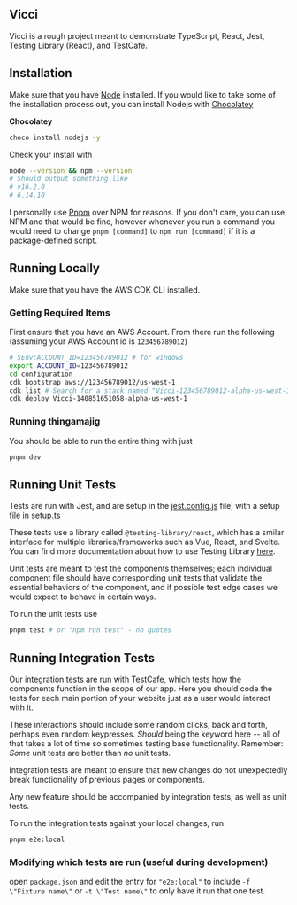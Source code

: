 ## Vicci

Vicci is a rough project meant to demonstrate TypeScript, React, Jest, Testing Library (React), and TestCafe.

## Installation

Make sure that you have [Node](https://nodejs.org/en/) installed. If you would like to take some of the installation process out, you can install Nodejs with [Chocolatey](https://chocolatey.org/install)

**Chocolatey**
```sh
choco install nodejs -y
```

Check your install with 

```sh
node --version && npm --version
# Should output something like
# v16.2.0
# 6.14.10
```

I personally use [Pnpm](https://pnpm.io/installation) over NPM for reasons. If you don't care, you can use NPM and that would be fine, however whenever you run a command you would need to change `pnpm [command]` to `npm run [command]` if it is a package-defined script.

## Running Locally

Make sure that you have the AWS CDK CLI installed.
### Getting Required Items

First ensure that you have an AWS Account. From there run the following (assuming your AWS Account id is `123456789012`) 

```sh
# $Env:ACCOUNT_ID=123456789012 # for windows
export ACCOUNT_ID=123456789012
cd configuration
cdk bootstrap aws://123456789012/us-west-1
cdk list # Search for a stack named "Vicci-123456789012-alpha-us-west-1". 
cdk deploy Vicci-140851651058-alpha-us-west-1
```

### Running thingamajig

You should be able to run the entire thing with just 

```sh
pnpm dev
```

## Running Unit Tests

Tests are run with Jest, and are setup in the [jest.config.js](./jest.config.js) file, with a setup file in [setup.ts](./src/test/setup.ts)

These tests use a library called `@testing-library/react`, which has a smilar interface for multiple libraries/frameworks such as Vue, React, and Svelte. You can find more documentation about how to use Testing Library [here](https://testing-library.com/docs/react-testing-library/intro/).

Unit tests are meant to test the components themselves; each individual component file should have corresponding unit tests that validate the essential behaviors of the component, and if possible test edge cases we would expect to behave in certain ways.

To run the unit tests use

```sh
pnpm test # or "npm run test" - no quotes
```

## Running Integration Tests

Our integration tests are run with [TestCafe](https://testcafe.io/), which tests how the components function in the scope of our app. Here you should code the tests for each main portion of your website just as a user would interact with it.

These interactions should include some random clicks, back and forth, perhaps even random keypresses. *Should* being the keyword here -- all of that takes a lot of time so sometimes testing base functionality. Remember: _Some_ unit tests are better than _no_ unit tests.

Integration tests are meant to ensure that new changes do not unexpectedly break functionality of previous pages or components.

Any new feature should be accompanied by integration tests, as well as unit tests.

To run the integration tests against your local changes, run 

```sh
pnpm e2e:local
```

### Modifying which tests are run (useful during development)

open `package.json` and edit the entry for `"e2e:local"` to include `-f \"Fixture name\"` or `-t \"Test name\"` to only have it run that one test. 
